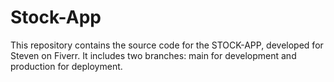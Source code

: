 # Stock-App
This repository contains the source code for the STOCK-APP, developed for Steven on Fiverr. It includes two branches: main for development and production for deployment.
